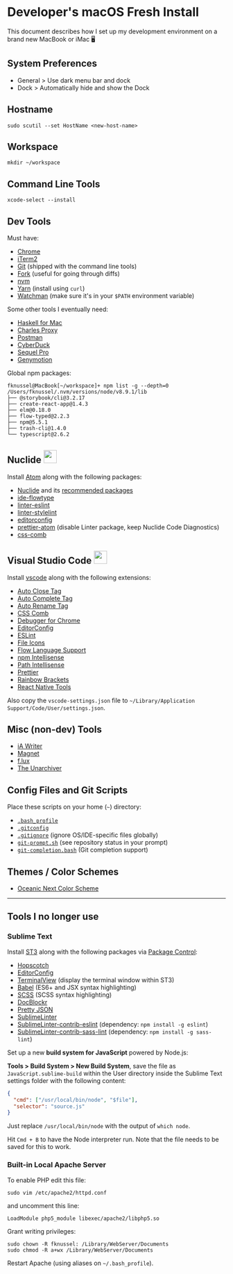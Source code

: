 # Developer's macOS Fresh Install

This document describes how I set up my development environment on a brand new MacBook or iMac 🖥

## System Preferences

* General > Use dark menu bar and dock
* Dock > Automatically hide and show the Dock

## Hostname

```
sudo scutil --set HostName <new-host-name>
```

## Workspace

```
mkdir ~/workspace
```

## Command Line Tools

```
xcode-select --install
```

## Dev Tools

Must have:

* [Chrome](https://www.google.com/chrome/)
* [iTerm2](https://www.iterm2.com/)
* [Git](http://git-scm.com/) (shipped with the command line tools)
* [Fork](https://git-fork.com/) (useful for going through diffs)
* [nvm](https://github.com/creationix/nvm)
* [Yarn](https://yarnpkg.com/) (install using `curl`)
* [Watchman](https://facebook.github.io/watchman/) (make sure it's in your `$PATH` environment variable)

Some other tools I eventually need:

* [Haskell for Mac](http://haskellformac.com/)
* [Charles Proxy](https://www.charlesproxy.com/)
* [Postman](https://www.getpostman.com/)
* [CyberDuck](https://cyberduck.io/)
* [Sequel Pro](http://www.sequelpro.com/)
* [Genymotion](https://www.genymotion.com/)

Global npm packages:

```
fknussel@MacBook[~/workspace]+ npm list -g --depth=0
/Users/fknussel/.nvm/versions/node/v8.9.1/lib
├── @storybook/cli@3.2.17
├── create-react-app@1.4.3
├── elm@0.18.0
├── flow-typed@2.2.3
├── npm@5.5.1
├── trash-cli@1.4.0
└── typescript@2.6.2
```

## Nuclide <img src="https://nuclide.io/static/logo.png" width="30" />

Install [Atom](https://atom.io/) along with the following packages:

* [Nuclide](https://nuclide.io/docs/editor/setup/#macos__installation) and its [recommended packages](https://nuclide.io/docs/editor/setup/#post-installation__recommended-packages)
* [ide-flowtype](https://atom.io/packages/ide-flowtype)
* [linter-eslint](https://atom.io/packages/linter-eslint)
* [linter-stylelint](https://atom.io/packages/linter-stylelint)
* [editorconfig](https://atom.io/packages/editorconfig)
* [prettier-atom](https://atom.io/packages/prettier-atom) (disable Linter package, keep Nuclide Code Diagnostics)
* [css-comb](https://atom.io/packages/css-comb)

## Visual Studio Code <img src="https://user-images.githubusercontent.com/29654835/27530003-e78876b8-5a13-11e7-8863-83fbdb900f72.png" width="30" />

Install [vscode](https://code.visualstudio.com/) along with the following extensions:

* [Auto Close Tag](https://marketplace.visualstudio.com/items?itemName=formulahendry.auto-close-tag)
* [Auto Complete Tag](https://marketplace.visualstudio.com/items?itemName=formulahendry.auto-complete-tag)
* [Auto Rename Tag](https://marketplace.visualstudio.com/items?itemName=formulahendry.auto-rename-tag)
* [CSS Comb](https://marketplace.visualstudio.com/items?itemName=mrmlnc.vscode-csscomb)
* [Debugger for Chrome](https://marketplace.visualstudio.com/items?itemName=msjsdiag.debugger-for-chrome)
* [EditorConfig](https://marketplace.visualstudio.com/items?itemName=EditorConfig.EditorConfig)
* [ESLint](https://marketplace.visualstudio.com/items?itemName=dbaeumer.vscode-eslint)
* [File Icons](https://marketplace.visualstudio.com/items?itemName=file-icons.file-icons)
* [Flow Language Support](https://marketplace.visualstudio.com/items?itemName=flowtype.flow-for-vscode)
* [npm Intellisense](https://marketplace.visualstudio.com/items?itemName=christian-kohler.npm-intellisense)
* [Path Intellisense](https://marketplace.visualstudio.com/items?itemName=christian-kohler.path-intellisense)
* [Prettier](https://marketplace.visualstudio.com/items?itemName=esbenp.prettier-vscode)
* [Rainbow Brackets](https://marketplace.visualstudio.com/items?itemName=2gua.rainbow-brackets)
* [React Native Tools](https://marketplace.visualstudio.com/items?itemName=vsmobile.vscode-react-native)

Also copy the `vscode-settings.json` file to `~/Library/Application Support/Code/User/settings.json`.

## Misc (non-dev) Tools

* [iA Writer](https://ia.net/writer)
* [Magnet](http://magnet.crowdcafe.com/)
* [f.lux](https://justgetflux.com/)
* [The Unarchiver](http://unarchiver.c3.cx/unarchiver)

## Config Files and Git Scripts

Place these scripts on your home (`~`) directory:

* [`.bash_profile`](./.bash_profile)
* [`.gitconfig`](./.gitconfig)
* [`.gitignore`](./.gitignore) (ignore OS/IDE-specific files globally)
* [`git-prompt.sh`](https://github.com/git/git/blob/master/contrib/completion/git-prompt.sh) (see repository status in your prompt)
* [`git-completion.bash`](https://github.com/git/git/blob/master/contrib/completion/git-completion.bash) (Git completion support)

## Themes / Color Schemes

* [Oceanic Next Color Scheme](https://labs.voronianski.com/oceanic-next-color-scheme/)

---

## Tools I no longer use

### Sublime Text

Install [ST3](https://www.sublimetext.com/) along with the following packages via [Package Control](https://packagecontrol.io/):

* [Hopscotch](https://github.com/idleberg/Hopscotch.tmTheme)
* [EditorConfig](http://editorconfig.org/)
* [TerminalView](https://github.com/Wramberg/TerminalView) (display the terminal window within ST3)
* [Babel](https://github.com/babel/babel-sublime) (ES6+ and JSX syntax highlighting)
* [SCSS](https://github.com/MarioRicalde/SCSS.tmbundle) (SCSS syntax highlighting)
* [DocBlockr](https://github.com/spadgos/sublime-jsdocs)
* [Pretty JSON](https://github.com/dzhibas/SublimePrettyJson)
* [SublimeLinter](http://www.sublimelinter.com/)
* [SublimeLinter-contrib-eslint](https://github.com/roadhump/SublimeLinter-eslint) (dependency: `npm install -g eslint`)
* [SublimeLinter-contrib-sass-lint](https://github.com/skovhus/SublimeLinter-contrib-sass-lint) (dependency: `npm install -g sass-lint`)

Set up a new **build system for JavaScript** powered by Node.js:

**Tools > Build System > New Build System**, save the file as `JavaScript.sublime-build` within the User directory inside the Sublime Text settings folder with the following content:

```json
{
  "cmd": ["/usr/local/bin/node", "$file"],
  "selector": "source.js"
}
```

Just replace `/usr/local/bin/node` with the output of `which node`.

Hit `Cmd + B` to have the Node interpreter run. Note that the file needs to be saved for this to work.

### Built-in Local Apache Server

To enable PHP edit this file:

```
sudo vim /etc/apache2/httpd.conf
```

and uncomment this line:

```
LoadModule php5_module libexec/apache2/libphp5.so
```

Grant writing privileges:

```
sudo chown -R fknussel: /Library/WebServer/Documents
sudo chmod -R a+wx /Library/WebServer/Documents
```

Restart Apache (using aliases on `~/.bash_profile`).
